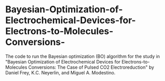 # Bayesian-Optimization-of-Electrochemical-Devices-for-Electrons-to-Molecules-Conversions-
The code to run the Bayesian optimization (BO) algorithm for the study in "Bayesian Optimization of Electrochemical Devices for Electrons-to-Molecules Conversions: The Case of Pulsed CO2 Electroreduction" by Daniel Frey, K.C. Neyerlin, and Miguel A. Modestino.

